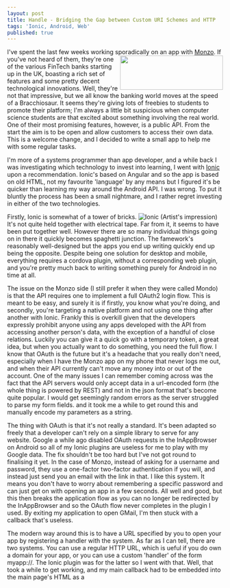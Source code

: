 ```yaml
---
layout: post
title: Handle - Bridging the Gap between Custom URI Schemes and HTTP
tags: 'Ionic, Android, Web'
published: true
---
```


I've spent the last few weeks working sporadically on an app with [Monzo](https://www.monzo.com). 
<img style="float: right;" width="240" height="80" src="https://cdn.greenhouse.io/external_greenhouse_job_boards/logos/000/005/589/resized/Monzo_horz_lightbg.png?1491325535"> If you've not heard of them, they're one of the various FinTech banks starting up in the UK, boasting a rich set of features and some pretty decent technological innovations. Well, they're not that impressive, but we all know the banking world moves at the speed of a Bracchiosaur. It seems they're giving lots of freebies to students to promote their platform; I'm always a little bit suspicious when computer science students are that excited about something involving the real world. One of their most promising features, however, is a public API. From the start the aim is to be open and allow customers to access their own data. This is a welcome change, and I decided to write a small app to help me with some regular tasks. 

I'm more of a systems programmer than app developer, and a while back I was investigating which technology to invest into learning, I went with [Ionic](https://ionicframework.com/) upon a recommendation. Ionic's based on Angular and so the app is based on old HTML, not my favourite 'language' by any means but I figured it's be quicker than learning my way around the Android API. I was wrong. To put it bluntly the process has been a small nightmare, and I rather regret investing in either of the two technologies.

Firstly, Ionic is somewhat of a tower of bricks. ![Ionic (Artist's impression)](http://www.baractivity.com/user/products/large/brgm-011.jpg)It's not quite held together with electrical tape. Far from it, it seems to have been put together well. However there are so many individual things going on in there it quickly becomes spaghetti junction. The famework's reasonably well-designed but the apps you end up writing quickly end up being the opposite. Despite being one solution for desktop and mobile, everything requires a cordova plugin, without a corresponding web plugin, and you're pretty much back to writing something purely for Android in no time at all.

The issue on the Monzo side (I still prefer it when they were called Mondo) is that the API requires one to implement a full OAuth2 login flow. This is meant to be easy, and surely it is if firstly, you know what you're doing, and secondly, you're targeting a native platform and not using one thing after another with Ionic. Frankly this is overkill given that the developers expressly prohibit anyone using any apps developed with the API from accessing another person's data, with the exception of a handful of close relations. Luckily you can give it a quick go with a temporary token, a great idea, but when you actually want to do something, you need the full flow. I know that OAuth is the future but it's a headache that you really don't need, especially when I have the Monzo app on my phone that never logs me out, and when their API currently can't move any money into or out of the account. One of the many issues I can remember coming across was the fact that the API servers would only accept data in a url-encoded form (the whole thing is powered by REST) and not in the json format that's become quite popular. I would get seemingly random errors as the server struggled to parse my form fields. and it took me a while to get round this and manually encode my parameters as a string.

The thing with OAuth is that it's not really a standard. It's been adapted so freely that a developer can't rely on a simple library to serve for any website. Google a while ago disabled OAuth requests in the InAppBrowser on Android so all of my Ionic plugins are useless for me to play with my Google data. The fix shouldn't be too hard but I've not got round to finalising it yet. In the case of Monzo, instead of asking for a username and password, they use a one-factor two-factor authentication if you will, and instead just send you an email with the link in that. I like this system. It means you don't have to worry about remembering a specific password and can just get on with opening an app in a few seconds. All well and good, but this then breaks the application flow as you can no longer be redirected by the InAppBrowser and so the OAuth flow never completes in the plugin I used. By exiting my application to open GMail, I'm then stuck with a callback that's useless.

The modern way around this is to have a URL specified by you to open your app by registering a handler with the system. As far as I can tell, there are two systems. You can use a regular HTTP URL, which is ueful if you do own a domain for your app, or you can use a custom 'handler' of the form myapp://. The Ionic plugin was for the latter so I went with that. Well, that took a while to get working, and my main callback had to be embedded into the main page's HTML as a <script> tag rather than in the TypeScript logic of the page (bugfix pending). Then as the function is outside the scope of Angular, it's not easy to get my component to update itself and start parsing the returned URL, so I just gave up and added a second button to my application to process the login. This is the problem with Ionic. To get things to work, you have to do something hacky. 
  
## Now we come to the point of this post. 

A URL of the form myapp://callback will be picked up by myapp. Android, created by Google, recognises this and opens the app when I put this URL into **Firefox**. But as soon as I do so in Chrome, also made by Google, it just tries to search for the phrase. and on top of that, Gmail, again made by Google, actually strips the link out of the email. There's a button there and I can't click on it, even in the desktop site. If you inspect the element, the href has actually been taken out of the anchor tag.

So I'm stuck with an app that needs to be opened with a URI that can't be. A bit of searching reveals there's no quick fix to this, however I have devised a simple solution and got the necessary permissions for it to work server-side thanks to my friends on Discord a couple of years further into their degress than me. If you happen to live in Scotland please do check out [CompSoc](https://comp-soc.com/), whilst first and foremost a University of Edinburgh society, we are very keen on making links with people outwith the university, be they professionals or hobbyists or anything inbetween. <img style="float: right" src="https://wiki.tardis.ed.ac.uk/tardis.png?cbedf"></img>In fact, even if you don't live up North, check it out. We'd love to have you give us a talk as that means we get free pizza. Luckily I have a modest amount of very flexible rackspace thanks to the wonderful people at [TARDIS](https://www.tardis.ed.ac.uk), who work closely with but are separate from CompSoc (well we're all members of both really), and a quick rewrite rule enables me, or anyone who finds this, to turn a https URL into a custom URI scheme link.


If you go to https://tardis.ed.ac.uk/~blaze/Handle because I couldn't think of anything catchier than Handle, you'll find a redirect rule that takes the first item in the URI and uses that as the protocol, and everything afterwards is forwarded as it is.

So, https://tardis.ed.ac.uk/~blaze/Handle/ftp/foo.co.uk/bar?baz=watermelons will be redirected to ftp://foo.co.uk/bar?baz=watermelons

Using this system, we quickly get a nice, friendly https link that GMail can't strip for us, and still open our app successfully. I just had to change my OAuth client settings to reflect the new URL instead. This URL is free for anyone to use, I hope it will be useful to someone. If you're worried about the risks of sending your OAuth secrets to a third-party server, if you're obtaining a code through the callback system and later exchanging the code for a token through a normal POST, then you should be fine as as far as I know the code is useless without the client secret as that is necessary to obtain a functioning token. In any case we're all students or were recently and are far too busy to notice what's coming through our servers. I don't even know where the Apache logs are kept, never mind having read access to them.

If however you do want things on your own server, the following in your .htaccess will do the trick under Apache:

`RedirectMatch ~user/Handle/([^/]+)/(.*) $1://$2`

Well, that's it for not, I hope this in some way useful to someone.
